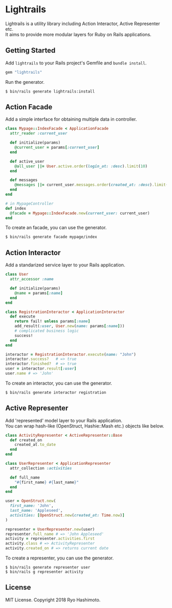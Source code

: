 # Lightrails

Lightrails is a utility library including Action Interactor, Active Representer etc.  
It aims to provide more modular layers for Ruby on Rails applications.

## Getting Started

Add `lightrails` to your Rails project's Gemfile and `bundle install`.

```ruby
gem "lightrails"
```

Run the generator.

```
$ bin/rails generate lightrails:install
```

## Action Facade

Add a simple interface for obtaining multiple data in controller.

```ruby
class Mypage::IndexFacade < ApplicationFacade
  attr_reader :current_user

  def initialize(params)
    @current_user = params[:current_user]
  end

  def active_user
    @all_user ||= User.active.order(login_at: :desc).limit(10)
  end

  def messages
    @messages ||= current_user.messages.order(created_at: :desc).limit(10)
  end
end

# in MypageController
def index
  @facade = Mypage::IndexFacade.new(current_user: current_user)
end
```

To create an facade, you can use the generator.

```
$ bin/rails generate facade mypage/index
```

## Action Interactor

Add a standarized service layer to your Rails application.

```ruby
class User
  attr_accessor :name

  def initialize(params)
    @name = params[:name]
  end
end

class RegistrationInteractor < ApplicationInteractor
  def execute
    return fail! unless params[:name]
    add_result(:user, User.new(name: params[:name]))
    # complicated business logic
    success!
  end
end

interactor = RegistrationInteractor.execute(name: "John")
interactor.success?   # => true
interactor.finished?  # => true
user = interactor.result[:user]
user.name # => 'John'
```

To create an interactor, you can use the generator.

```
$ bin/rails generate interactor registration
```

## Active Representer

Add 'represented' model layer to your Rails application.  
You can wrap hash-like (OpenStruct, Hashie::Mash etc.) objects like below.

```ruby
class ActivityRepresenter < ActiveRepresenter::Base
  def created_on
    created_at.to_date
  end
end

class UserRepresenter < ApplicationRepresenter
  attr_collection :activities

  def full_name
    "#{first_name} #{last_name}"
  end
end

user = OpenStruct.new(
  first_name: 'John',
  last_name: 'Appleseed',
  activities: [OpenStruct.new(created_at: Time.now)]
)

representer = UserRepresenter.new(user)
representer.full_name # => 'John Appleseed'
activity = representer.activities.first
activity.class # => ActivityRepresenter
activity.created_on # => returns current date
```

To create a representer, you can use the generator.

```
$ bin/rails generate representer user
$ bin/rails g representer activity
```

## License

MIT License. Copyright 2018 Ryo Hashimoto.
